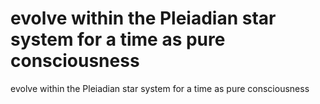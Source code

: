 # evolve within the Pleiadian star system for a time as pure consciousness

evolve within the Pleiadian star system for a time as pure consciousness